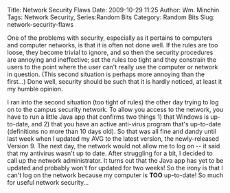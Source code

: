 Title: Network Security Flaws
Date: 2009-10-29 11:25
Author: Wm. Minchin
Tags: Network Security, Series:Random Bits
Category: Random Bits
Slug: network-security-flaws

One of the problems with security, especially as it pertains to
computers and computer networks, is that it is often not done well. If
the rules are too loose, they become trivial to ignore, and so then the
security procedures are annoying and ineffective; set the rules too
tight and they constrain the users to the point where the user can't
really use the computer or network in question. (This second situation
is perhaps more annoying than the first...) Done well, security should
be such that it is hardly noticed, at least it my humble opinion.

I ran into the second situation (too tight of rules) the other day trying to
log on to the campus security network. To allow you access to the network, you
have to run a little Java app that confirms two things 1) that Windows is
up-to-date, and 2) that you have an active anti-virus program that's up-to-date
(definitions no more than 10 days old). So that was all fine and dandy until
last week when I updated my AVG to the latest version, the newly-released
Version 9. The next day, the network would not allow me to log on -- it said
that my antivirus wasn't up to date. After struggling for a bit, I decided to
call up the network administrator. It turns out that the Java app has yet to be
updated and probably won't for updated for two weeks! So the irony is that I
can't log on the network because my computer is **TOO** up-to-date! So much for
useful network security...
